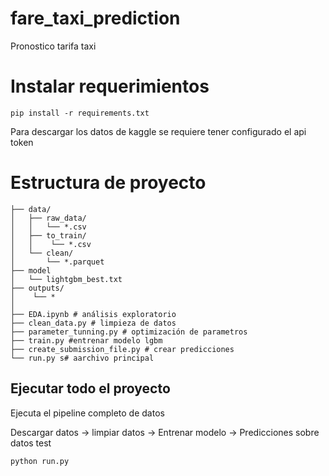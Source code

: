 # fare_taxi_prediction
Pronostico tarifa taxi 


# Instalar requerimientos


```
pip install -r requirements.txt
```

Para descargar los datos de kaggle se requiere tener configurado el api token

# Estructura de proyecto

```
├── data/
│   ├── raw_data/
│   │   └── *.csv
│   ├── to_train/
│   │    └── *.csv
│   └── clean/
│       └── *.parquet
├── model
│   └── lightgbm_best.txt
├── outputs/
│    └── *
│
├── EDA.ipynb # análisis exploratorio
├── clean_data.py # limpieza de datos
├── parameter_tunning.py # optimización de parametros
├── train.py #entrenar modelo lgbm
├── create_submission_file.py # crear predicciones
└── run.py s# aarchivo principal

```

## Ejecutar todo el proyecto
Ejecuta el pipeline completo de datos

Descargar datos -> limpiar datos -> 
    Entrenar modelo -> Predicciones sobre datos test

```
python run.py
```

